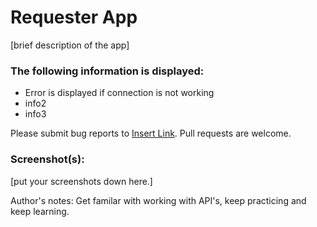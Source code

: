 # Requester App

[brief description of the app]

### The following information is displayed:

* Error is displayed if connection is not working
* info2
* info3

Please submit bug reports to [Insert Link](). Pull requests are welcome.

### Screenshot(s):
[put your screenshots down here.]

Author's notes: Get familar with working with API's, keep practicing and keep learning.
